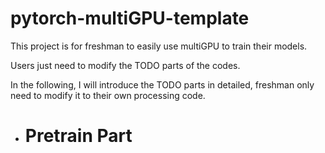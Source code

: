 # pytorch-multiGPU-template

This project is for freshman to easily use multiGPU to train their models. 

Users just need to modify the TODO parts of the codes.

In the following, I will introduce the TODO parts in detailed, freshman only need to modify it to their own processing code.


* # Pretrain Part


